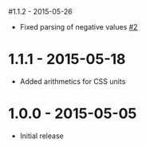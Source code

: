#1.1.2 - 2015-05-26
* Fixed parsing of negative values [#2](https://github.com/andyjansson/postcss-conditionals/issues/2)

# 1.1.1 - 2015-05-18
* Added arithmetics for CSS units

# 1.0.0 - 2015-05-05
* Initial release